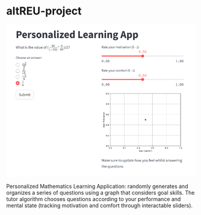 # altREU-project
![alt text](image.png)

Personalized Mathematics Learning Application: randomly generates and organizes a series of questions using a graph that considers goal skills. The tutor algorithm chooses questions according to your performance and mental state (tracking motivation and comfort through interactable sliders). 
